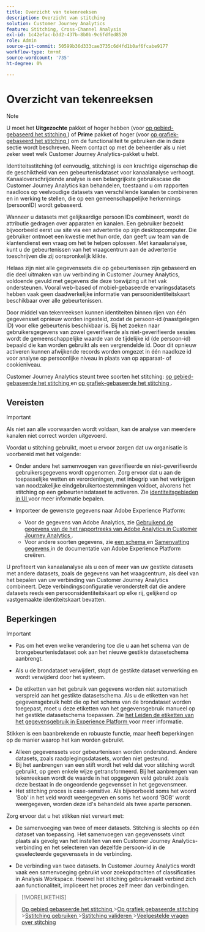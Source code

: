 ```yaml
---
title: Overzicht van tekenreeksen
description: Overzicht van stitching
solution: Customer Journey Analytics
feature: Stitching, Cross-Channel Analysis
exl-id: 1c42efac-b3d2-437b-8b0b-9c6fdfed8520
role: Admin
source-git-commit: 50599b36d333cae3735c6d4fd1b0af6fcabe9177
workflow-type: tm+mt
source-wordcount: '735'
ht-degree: 0%

---
```


# Overzicht van tekenreeksen

>[!NOTE]
>
>U moet het **Uitgezochte** pakket of hoger hebben (voor [ op gebied-gebaseerd het stitching ](fbs.md)) of **Prime** pakket of hoger (voor [ op grafiek-gebaseerd het stitching ](gbs.md)) om de functionaliteit te gebruiken die in deze sectie wordt beschreven. Neem contact op met de beheerder als u niet zeker weet welk Customer Journey Analytics-pakket u hebt.

Identiteitsstitching (of eenvoudig, stitching) is een krachtige eigenschap die de geschiktheid van een gebeurtenisdataset voor kanaalanalyse verhoogt. Kanaaloverschrijdende analyse is een belangrijkste gebruikscase die Customer Journey Analytics kan behandelen, toestaand u om rapporten naadloos op veelvoudige datasets van verschillende kanalen te combineren en in werking te stellen, die op een gemeenschappelijke herkennings (persoonID) wordt gebaseerd.

Wanneer u datasets met gelijkaardige persoon IDs combineert, wordt de attributie gedragen over apparaten en kanalen. Een gebruiker bezoekt bijvoorbeeld eerst uw site via een advertentie op zijn desktopcomputer. Die gebruiker ontmoet een kwestie met hun orde, dan geeft uw team van de klantendienst een vraag om het te helpen oplossen. Met kanaalanalyse, kunt u de gebeurtenissen van het vraagcentrum aan de advertentie toeschrijven die zij oorspronkelijk klikte.

Helaas zijn niet alle gegevenssets die op gebeurtenissen zijn gebaseerd en die deel uitmaken van uw verbinding in Customer Journey Analytics, voldoende gevuld met gegevens die deze toewijzing uit het vak ondersteunen. Vooral web-based of mobiel-gebaseerde ervaringsdatasets hebben vaak geen daadwerkelijke informatie van persoonidentiteitskaart beschikbaar over alle gebeurtenissen.

Door middel van tekenreeksen kunnen identiteiten binnen rijen van één gegevensset opnieuw worden ingesteld, zodat de persoon-id (naastgelegen ID) voor elke gebeurtenis beschikbaar is. Bij het zoeken naar gebruikersgegevens van zowel geverifieerde als niet-geverifieerde sessies wordt de gemeenschappelijke waarde van de tijdelijke id (de persoon-id) bepaald die kan worden gebruikt als een vergrendelde id. Door dit opnieuw activeren kunnen afwijkende records worden omgezet in één naadloze id voor analyse op persoonlijke niveau in plaats van op apparaat- of cookieniveau.

Customer Journey Analytics steunt twee soorten het stitching: [ op gebied-gebaseerde het stitching ](fbs.md) en [ op grafiek-gebaseerde het stitching ](gbs.md).

## Vereisten

>[!IMPORTANT]
>
>Als niet aan alle voorwaarden wordt voldaan, kan de analyse van meerdere kanalen niet correct worden uitgevoerd.

Voordat u stitching gebruikt, moet u ervoor zorgen dat uw organisatie is voorbereid met het volgende:

- Onder andere het samenvoegen van geverifieerde en niet-geverifieerde gebruikersgegevens wordt opgenomen. Zorg ervoor dat u aan de toepasselijke wetten en verordeningen, met inbegrip van het verkrijgen van noodzakelijke eindgebruikertoestemmingen voldoet, alvorens het stitching op een gebeurtenisdataset te activeren. Zie [ identiteitsgebieden in UI ](https://experienceleague.adobe.com/en/docs/experience-platform/xdm/ui/fields/identity) voor meer informatie bepalen.

- Importeer de gewenste gegevens naar Adobe Experience Platform:

   - Voor de gegevens van Adobe Analytics, zie [ Gebruikend de gegevens van de het rapportreeks van Adobe Analytics in Customer Journey Analytics ](/help/getting-started/aa-vs-cja/aa-data-in-cja.md).
   - Voor andere soorten gegevens, zie [ een schema ](https://experienceleague.adobe.com/en/docs/experience-platform/xdm/tutorials/create-schema-ui) en [ Samenvatting gegevens ](https://experienceleague.adobe.com/en/docs/experience-platform/ingestion/home) in de documentatie van Adobe Experience Platform creëren.

U profiteert van kanaalanalyse als u een of meer van uw gestikte datasets met andere datasets, zoals de gegevens van het vraagcentrum, als deel van het bepalen van uw verbinding van Customer Journey Analytics combineert. Deze verbindingsconfiguratie veronderstelt dat die andere datasets reeds een persoonsidentiteitskaart op elke rij, gelijkend op vastgemaakte identiteitskaart bevatten.


## Beperkingen

>[!IMPORTANT]
>
>
>- Pas om het even welke verandering toe die u aan het schema van de brongebeurtenisdataset ook aan het nieuwe gestikte datasetschema aanbrengt.
>
>- Als u de brondataset verwijdert, stopt de gestikte dataset verwerking en wordt verwijderd door het systeem.
>
>- De etiketten van het gebruik van gegevens worden niet automatisch verspreid aan het gestikte datasetschema. Als u de etiketten van het gegevensgebruik hebt die op het schema van de brondataset worden toegepast, moet u deze etiketten van het gegevensgebruik manueel op het gestikte datasetschema toepassen. Zie [ het Leiden de etiketten van het gegevensgebruik in Experience Platform ](https://experienceleague.adobe.com/en/docs/experience-platform/data-governance/labels/overview) voor meer informatie.

Stikken is een baanbrekende en robuuste functie, maar heeft beperkingen op de manier waarop het kan worden gebruikt.

- Alleen gegevenssets voor gebeurtenissen worden ondersteund. Andere datasets, zoals raadplegingsdatasets, worden niet gesteund.
- Bij het aanbrengen van een stift wordt het veld dat voor stitching wordt gebruikt, op geen enkele wijze getransformeerd. Bij het aanbrengen van tekenreeksen wordt de waarde in het opgegeven veld gebruikt zoals deze bestaat in de ongeordende gegevensset in het gegevensmeer.
- Het stitching proces is case-sensitive. Als bijvoorbeeld soms het woord &#39;Bob&#39; in het veld wordt weergegeven en soms het woord &#39;BOB&#39; wordt weergegeven, worden deze id&#39;s behandeld als twee aparte personen.

Zorg ervoor dat u het stikken niet verwart met:

- De samenvoeging van twee of meer datasets. Stitching is slechts op één dataset van toepassing. Het samenvoegen van gegevenssets vindt plaats als gevolg van het instellen van een Customer Journey Analytics-verbinding en het selecteren van dezelfde persoon-id in de geselecteerde gegevenssets in de verbinding.

- De verbinding van twee datasets. In Customer Journey Analytics wordt vaak een samenvoeging gebruikt voor zoekopdrachten of classificaties in Analysis Workspace. Hoewel het stitching gebruikmaakt verbind zich aan functionaliteit, impliceert het proces zelf meer dan verbindingen.

>[!MORELIKETHIS]
>
>[ Op gebied gebaseerde het stitching ](fbs.md)
>&#x200B;>[Op grafiek gebaseerde stitching ](gbs.md)
>&#x200B;>[Sstitching gebruiken ](use-stitching.md)
>&#x200B;>[Sstitching valideren ](validate.md)
>&#x200B;>[Veelgestelde vragen over stitching ](faq.md)

